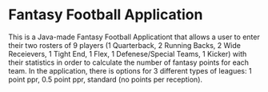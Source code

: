 # Fantasy Football Application
This is a Java-made Fantasy Football Applicationt that allows a user to enter their two rosters of 9 players (1 Quarterback, 2 Running Backs, 2 Wide Receievers, 1 Tight End, 1 Flex, 1 Defenese/Special Teams, 1 Kicker) with their statistics in order to calculate the number of fantasy points for each team. In the application, there is options for 3 different types of leagues: 1 point ppr, 0.5 point ppr, standard (no points per reception). 
